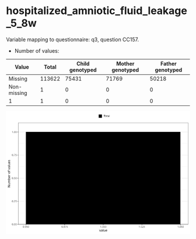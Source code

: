 # hospitalized_amniotic_fluid_leakage_5_8w
Variable mapping to questionnaire: q3, question CC157.
- Number of values:

| Value | Total | Child genotyped | Mother genotyped | Father genotyped |
| ----- | ----- | --------------- | ---------------- | ---------------- |
| Missing | 113622 | 75431 | 71769 | 50218 |
| Non-missing | 1 | 0 | 0 | 0 |
| 1 | 1 | 0 | 0 | 0 |



![](hospitalized_amniotic_fluid_leakage_5_8w_n.png)



